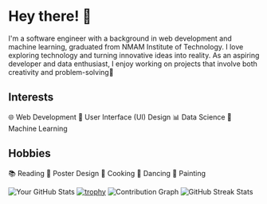 # Hey there! 👋

I'm a software engineer with a background in web development and machine learning, graduated from NMAM Institute of Technology. I love exploring technology and turning innovative ideas into reality. As an aspiring developer and data enthusiast, I enjoy working on projects that involve both creativity and problem-solving🌟

## Interests
  
  🌐 Web Development
  🎨 User Interface (UI) Design
  📊 Data Science
  🤖 Machine Learning

## Hobbies

 📚 Reading 🎨 Poster Design 🍳 Cooking 💃 Dancing 🎨 Painting

![Your GitHub Stats](https://github-readme-stats.vercel.app/api?username=lisa1612&show_icons=true&hide_title=true&count_private=true&hide=prs)
[![trophy](https://github-profile-trophy.vercel.app/?username=lisa1612)](https://github.com/ryo-ma/github-profile-trophy)
![Contribution Graph](https://github-readme-activity-graph.cyclic.app/graph?username=lisa1612&theme=react)
![GitHub Streak Stats](https://github-readme-streak-stats.herokuapp.com/?user=lisa1612&theme=dark&hide_border=true)



